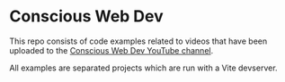 # Conscious Web Dev

This repo consists of code examples related to videos that have been uploaded to the [Conscious Web Dev YouTube channel](https://youtube.com/@ConsciousWebDev).

All examples are separated projects which are run with a Vite devserver.
